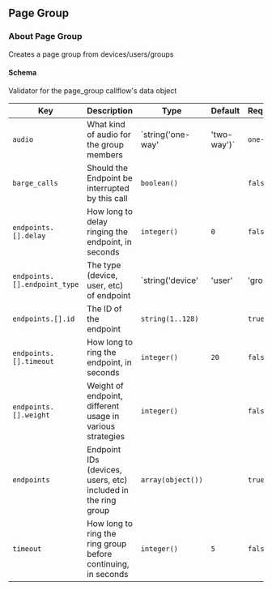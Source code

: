 ## Page Group

### About Page Group

Creates a page group from devices/users/groups

#### Schema

Validator for the page_group callflow's data object



Key | Description | Type | Default | Required
--- | ----------- | ---- | ------- | --------
`audio` | What kind of audio for the group members | `string('one-way' | 'two-way')` | `one-way` | `true`
`barge_calls` | Should the Endpoint be interrupted by this call | `boolean()` |   | `false`
`endpoints.[].delay` | How long to delay ringing the endpoint, in seconds | `integer()` | `0` | `false`
`endpoints.[].endpoint_type` | The type (device, user, etc) of endpoint | `string('device' | 'user' | 'group')` |   | `true`
`endpoints.[].id` | The ID of the endpoint | `string(1..128)` |   | `true`
`endpoints.[].timeout` | How long to ring the endpoint, in seconds | `integer()` | `20` | `false`
`endpoints.[].weight` | Weight of endpoint, different usage in various strategies | `integer()` |   | `false`
`endpoints` | Endpoint IDs (devices, users, etc) included in the ring group | `array(object())` |   | `true`
`timeout` | How long to ring the ring group before continuing, in seconds | `integer()` | `5` | `false`



